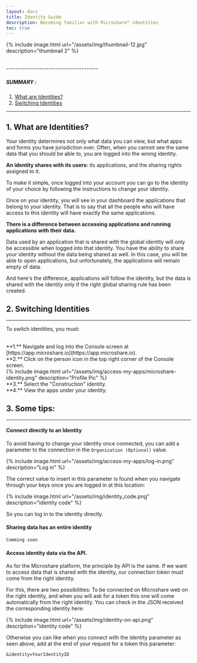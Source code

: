```yaml
---
layout: docs
title: Identity Guide
description: Becoming familiar with Microshare™ identities
toc: true
---
```




{% include image.html url="/assets/img/thumbnail-12.jpg" description="thumbnail 2" %}

<br>    
---------------------------------------

##### SUMMARY : 
1. [What are Identities?](./#1-what-are-identities)
2. [Switching Identities](./#1-switching-identities)

---------------------------------------
## 1. What are Identities?

Your identity determines not only what data you can view, but what apps and forms you have jurisdiction over. Often, when you cannot see the same data that you should be able to, you are logged into the wrong identity.


**An identity shares with its users:** its applications, and the sharing rights assigned to it.

To make it simple, once logged into your account you can go to the identity of your choice by following the instructions to change your identity. 

Once on your identity, you will see in your dashboard the applications that belong to your identity. That is to say that all the people who will have access to this identity will have exactly the same applications. 

**There is a difference between accessing applications and running applications with their data.**

Data used by an application that is shared with the global identity will only be accessible when logged into that identity. You have the ability to share  your identity without the data being shared as well. In this case, you will be able to open applications, but unfortunately, the applications will remain empty of data.

And here's the difference, applications will follow the identity, but the data is shared with the identity only if the right global sharing rule has been created.


## 2. Switching Identities
---------------------------------------

To switch identities, you must:

<br>
**1.** Navigate and log into the Console screen at [https://app.microshare.io](https://app.microshare.io).

<br>
**2.** Click on the person icon in the top right corner of the Console screen.

<br>
{% include image.html url="/assets/img/access-my-apps/microshare-identity.png" description="Profile Pic" %}

<br>
**3.** Select the "Construction" identity.

<br>
**4.** View the apps under your identity.

## 3. Some tips: 
---------------------------------------

####  Connect directly to an Identity

To avoid having to change your identity once connected, you can add a parameter to the connection in the `Organization (Optional)` value.

{% include image.html url="/assets/img/access-my-apps/log-in.png" description="Log in" %}

The correct value to insert in this parameter is found when you navigate through your keys once you are logged in at this location: 

{% include image.html url="/assets/img/identity_code.png" description="identity code" %}

So you can log in to the identity directly.

####  Sharing data has an entire identity

`Comming soon`

####  Access identity data via the API.

As for the Microshare platform, the principle by API is the same. If we want to access data that is shared with the identity, our connection token must come from the right identity. 

For this, there are two possibilities: 
To be connected on Microshare web on the right identity, and when you will ask for a token this one will come automatically from the right identity. You can check in the JSON received the corresponding identity here: 

{% include image.html url="/assets/img/identity-on-api.png" description="identity code" %}

Otherwise you can like when you connect with the identity parameter as seen above, add at the end of your request for a token this parameter: 

`&identity=YourIdentityID`

 
